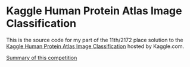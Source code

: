 # Kaggle Human Protein Atlas Image Classification

This is the source code for my part of the 11th/2172 place solution to the [Kaggle Human Protein Atlas Image Classification](https://www.kaggle.com/c/human-protein-atlas-image-classification) hosted by Kaggle.com. 

[Summary of this competition](https://qrfaction.github.io/2019/01/12/HPA/)















